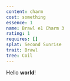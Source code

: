 ```yaml
---
content: charm
cost: something
essence: 1
name: Brawl e1 Charm 3
rating: 1
requires: []
splat: Second Sunrise
trait: Brawl
tree: Coil
---
```


Hello **world**!
